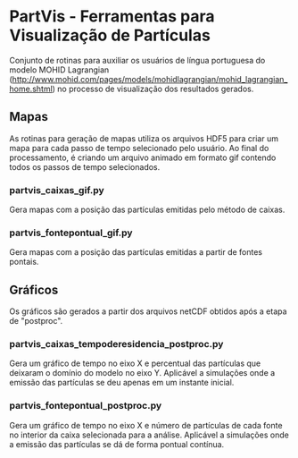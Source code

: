 # PartVis - Ferramentas para Visualização de Partículas
Conjunto de rotinas para auxiliar os usuários de língua portuguesa do modelo MOHID Lagrangian (http://www.mohid.com/pages/models/mohidlagrangian/mohid_lagrangian_home.shtml) no processo de visualização dos resultados gerados.
## Mapas
As rotinas para geração de mapas utiliza os arquivos HDF5 para criar um mapa para cada passo de tempo selecionado pelo usuário. Ao final do processamento, é criando um arquivo animado em formato gif contendo todos os passos de tempo selecionados.
### partvis_caixas_gif.py
Gera mapas com a posição das partículas emitidas pelo método de caixas.
### partvis_fontepontual_gif.py
Gera mapas com a posição das partículas emitidas a partir de fontes pontais.

## Gráficos
Os gráficos são gerados a partir dos arquivos netCDF obtidos após a etapa de "postproc".
### partvis_caixas_tempoderesidencia_postproc.py
Gera um gráfico de tempo no eixo X e percentual das partículas que deixaram o domínio do modelo no eixo Y. Aplicável a simulações onde a emissão das partículas se deu apenas em um instante inicial.
### partvis_fontepontual_postproc.py
Gera um gráfico de tempo no eixo X e número de partículas de cada fonte no interior da caixa selecionada para a análise. Aplicável a simulações onde a emissão das partículas se dá de forma pontual contínua.